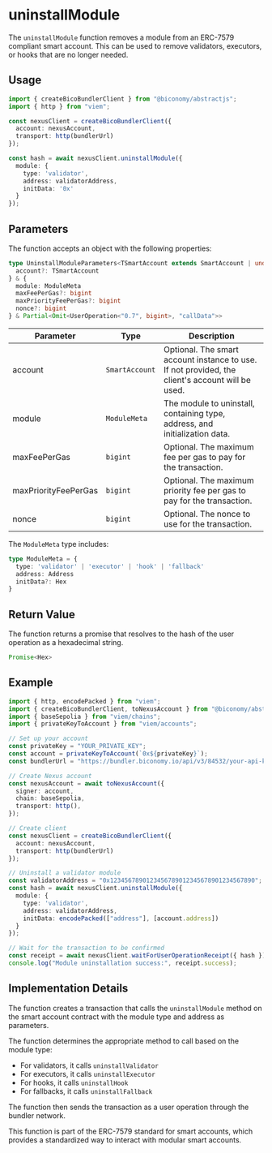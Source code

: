 # uninstallModule

The `uninstallModule` function removes a module from an ERC-7579 compliant smart account. This can be used to remove validators, executors, or hooks that are no longer needed.

## Usage

```typescript
import { createBicoBundlerClient } from "@biconomy/abstractjs";
import { http } from "viem";

const nexusClient = createBicoBundlerClient({
  account: nexusAccount,
  transport: http(bundlerUrl)
});

const hash = await nexusClient.uninstallModule({
  module: {
    type: 'validator',
    address: validatorAddress,
    initData: '0x'
  }
});
```

## Parameters

The function accepts an object with the following properties:

```typescript
type UninstallModuleParameters<TSmartAccount extends SmartAccount | undefined> = { 
  account?: TSmartAccount 
} & {
  module: ModuleMeta
  maxFeePerGas?: bigint
  maxPriorityFeePerGas?: bigint
  nonce?: bigint
} & Partial<Omit<UserOperation<"0.7", bigint>, "callData">>
```

| Parameter | Type | Description |
| --- | --- | --- |
| account | `SmartAccount` | Optional. The smart account instance to use. If not provided, the client's account will be used. |
| module | `ModuleMeta` | The module to uninstall, containing type, address, and initialization data. |
| maxFeePerGas | `bigint` | Optional. The maximum fee per gas to pay for the transaction. |
| maxPriorityFeePerGas | `bigint` | Optional. The maximum priority fee per gas to pay for the transaction. |
| nonce | `bigint` | Optional. The nonce to use for the transaction. |

The `ModuleMeta` type includes:

```typescript
type ModuleMeta = {
  type: 'validator' | 'executor' | 'hook' | 'fallback'
  address: Address
  initData?: Hex
}
```

## Return Value

The function returns a promise that resolves to the hash of the user operation as a hexadecimal string.

```typescript
Promise<Hex>
```

## Example

```typescript
import { http, encodePacked } from "viem";
import { createBicoBundlerClient, toNexusAccount } from "@biconomy/abstractjs";
import { baseSepolia } from "viem/chains";
import { privateKeyToAccount } from "viem/accounts";

// Set up your account
const privateKey = "YOUR_PRIVATE_KEY";
const account = privateKeyToAccount(`0x${privateKey}`);
const bundlerUrl = "https://bundler.biconomy.io/api/v3/84532/your-api-key";

// Create Nexus account
const nexusAccount = await toNexusAccount({
  signer: account,
  chain: baseSepolia,
  transport: http(),
});

// Create client
const nexusClient = createBicoBundlerClient({
  account: nexusAccount,
  transport: http(bundlerUrl)
});

// Uninstall a validator module
const validatorAddress = "0x1234567890123456789012345678901234567890";
const hash = await nexusClient.uninstallModule({
  module: {
    type: 'validator',
    address: validatorAddress,
    initData: encodePacked(["address"], [account.address])
  }
});

// Wait for the transaction to be confirmed
const receipt = await nexusClient.waitForUserOperationReceipt({ hash });
console.log("Module uninstallation success:", receipt.success);
```

## Implementation Details

The function creates a transaction that calls the `uninstallModule` method on the smart account contract with the module type and address as parameters.

The function determines the appropriate method to call based on the module type:
- For validators, it calls `uninstallValidator`
- For executors, it calls `uninstallExecutor`
- For hooks, it calls `uninstallHook`
- For fallbacks, it calls `uninstallFallback`

The function then sends the transaction as a user operation through the bundler network.

This function is part of the ERC-7579 standard for smart accounts, which provides a standardized way to interact with modular smart accounts. 